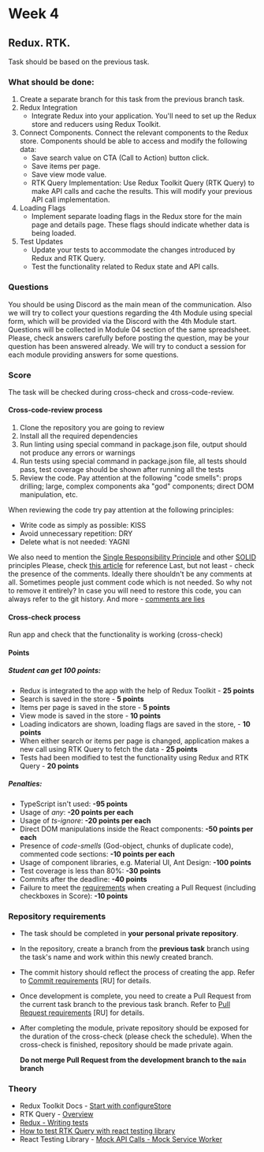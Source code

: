 # Week 4

## Redux. RTK.

Task should be based on the previous task.

### What should be done:

1. Create a separate branch for this task from the previous branch task.
2. Redux Integration
   - Integrate Redux into your application. You'll need to set up the Redux store and reducers using Redux Toolkit.
3. Connect Components. Connect the relevant components to the Redux store. Components should be able to access and modify the following data:
   - Save search value on CTA (Call to Action) button click.
   - Save items per page.
   - Save view mode value.
   - RTK Query Implementation: Use Redux Toolkit Query (RTK Query) to make API calls and cache the results. This will modify your previous API call implementation.
4. Loading Flags
   - Implement separate loading flags in the Redux store for the main page and details page. These flags should indicate whether data is being loaded.
5. Test Updates
   - Update your tests to accommodate the changes introduced by Redux and RTK Query.
   - Test the functionality related to Redux state and API calls.

### Questions

You should be using Discord as the main mean of the communication.
Also we will try to collect your questions regarding the 4th Module using special form, which will be provided via the Discord with the 4th Module start. Questions will be collected in Module 04 section of the same spreadsheet. Please, check answers carefully before posting the question, may be your question has been answered already.
We will try to conduct a session for each module providing answers for some questions.

### Score

The task will be checked during cross-check and cross-code-review.

#### Cross-code-review process

1. Clone the repository you are going to review
2. Install all the required dependencies
3. Run linting using special command in package.json file, output should not produce any errors or warnings
4. Run tests using special command in package.json file, all tests should pass, test coverage should be shown after running all the tests
5. Review the code. Pay attention at the following "code smells": props drilling; large, complex components aka "god" components; direct DOM manipulation, etc.

When reviewing the code try pay attention at the following principles:

- Write code as simply as possible: KISS
- Avoid unnecessary repetition: DRY
- Delete what is not needed: YAGNI

We also need to mention the [Single Responsibility Principle](https://en.wikipedia.org/wiki/Single-responsibility_principle) and other [SOLID](https://en.wikipedia.org/wiki/SOLID) principles
Please, check [this article](https://dmitripavlutin.com/7-architectural-attributes-of-a-reliable-react-component/) for reference
Last, but not least - check the presence of the comments. Ideally there shouldn't be any comments at all. Sometimes people just comment code which is not needed. So why not to remove it entirely? In case you will need to restore this code, you can always refer to the git history. And more - [comments are lies](https://blog.devgenius.io/code-should-be-the-one-version-of-the-truth-dont-add-comments-b0bcd8631a9a)

#### Cross-check process

Run app and check that the functionality is working (cross-check)

#### Points

##### Student can get 100 points:

- Redux is integrated to the app with the help of Redux Toolkit - **25 points**
- Search is saved in the store - **5 points**
- Items per page is saved in the store - **5 points**
- View mode is saved in the store - **10 points**
- Loading indicators are shown, loading flags are saved in the store, - **10 points**
- When either search or items per page is changed, application makes a new call using RTK Query to fetch the data - **25 points**
- Tests had been modified to test the functionality using Redux and RTK Query - **20 points**

##### Penalties:

- TypeScript isn't used: **-95 points**
- Usage of _any_: **-20 points per each**
- Usage of _ts-ignore_: **-20 points per each**
- Direct DOM manipulations inside the React components: **-50 points per each**
- Presence of _code-smells_ (God-object, chunks of duplicate code), commented code sections: **-10 points per each**
- Usage of component libraries, e.g. Material UI, Ant Design: **-100 points**
- Test coverage is less than 80%: **-30 points**
- Commits after the deadline: **-40 points**
- Failure to meet the [requirements](https://docs.rs.school/#/pull-request-review-process?id=%d0%a2%d1%80%d0%b5%d0%b1%d0%be%d0%b2%d0%b0%d0%bd%d0%b8%d1%8f-%d0%ba-pull-request-pr) when creating a Pull Request (including checkboxes in Score): **-10 points**

### Repository requirements

- The task should be completed in **your personal private repository**.
- In the repository, create a branch from the **previous task** branch using the task's name and work within this newly created branch.
- The commit history should reflect the process of creating the app. Refer to [Commit requirements](https://docs.rs.school/#/git-convention?id=%D0%A2%D1%80%D0%B5%D0%B1%D0%BE%D0%B2%D0%B0%D0%BD%D0%B8%D1%8F-%D0%BA-%D0%B8%D0%BC%D0%B5%D0%BD%D0%B0%D0%BC-%D0%BA%D0%BE%D0%BC%D0%BC%D0%B8%D1%82%D0%BE%D0%B2) [RU] for details.
- Once development is complete, you need to create a Pull Request from the current task branch to the previous task branch. Refer to [Pull Request requirements](https://docs.rs.school/#/pull-request-review-process?id=%D0%A2%D1%80%D0%B5%D0%B1%D0%BE%D0%B2%D0%B0%D0%BD%D0%B8%D1%8F-%D0%BA-pull-request-pr) [RU] for details.
- After completing the module, private repository should be exposed for the duration of the cross-check (please check the schedule). When the cross-check is finished, repository should be made private again.

  **Do not merge Pull Request from the development branch to the `main` branch**

### Theory

- Redux Toolkit Docs - [Start with configureStore](https://redux-toolkit.js.org/api/configureStore)
- RTK Query - [Overview](https://redux-toolkit.js.org/rtk-query/overview)
- [Redux - Writing tests](https://redux.js.org/usage/writing-tests)
- [How to test RTK Query with react testing library](https://dev.to/ifeanyichima/-testing-components-with-a-request-for-rtk-query-using-msw-and-react-testing-library-5a8n)
- React Testing Library - [Mock API Calls - Mock Service Worker](https://www.youtube.com/watch?v=oMv2eAGWtZU)
